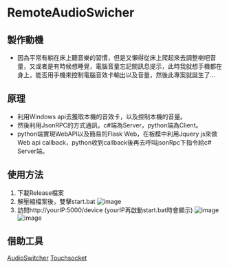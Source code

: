 # RemoteAudioSwicher
## 製作動機
- 因為平常有躺在床上聽音樂的習慣，但是又懶得從床上爬起來去調整喇吧音量，又或者是有時候想睡覺，電腦音量忘記關訊息提示，此時我就想手機都在身上，能否用手機來控制電腦音效卡輸出以及音量，然後此專案就誕生了...

## 原理
- 利用Windows api去獲取本機的音效卡，以及控制本機的音量。
- 然後利用JsonRPC的方式通訊，c#端為Server，python端為Client。
- python端實現WebAPI以及簡易的Flask Web，在板模中利用Jquery js來做Web api callback，python收到callback後再去呼叫jsonRpc下指令給c# Server端。

## 使用方法
1. 下載Release檔案
2. 解壓縮檔案後，雙擊start.bat
![image](https://github.com/godchadigo/RemoteAudioSwicher/assets/19208239/db797746-af22-4d5d-9a24-94c9fdba2426)
4. 訪問http://yourIP:5000/device  (yourIP再啟動start.bat時會顯示)
![image](https://github.com/godchadigo/RemoteAudioSwicher/assets/19208239/f8e4b9ae-c9cd-4b38-bd5a-5f47c99f4f41)
![image](https://github.com/godchadigo/RemoteAudioSwicher/assets/19208239/c3ea8227-2c7f-435c-89ac-7778ad7d9cca)

## 借助工具
[AudioSwitcher](https://github.com/xenolightning/AudioSwitcher)
[Touchsocket](https://github.com/RRQM/TouchSocket)
